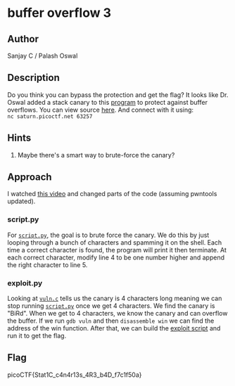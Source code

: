 # buffer overflow 3
## Author
Sanjay C / Palash Oswal
## Description
Do you think you can bypass the protection and get the flag? It looks like Dr. Oswal added a stack canary to this [program](./vuln) to protect against buffer overflows. You can view source [here](./vuln.c). And connect with it using:  
`nc saturn.picoctf.net 63257`
## Hints
1. Maybe there's a smart way to brute-force the canary?
## Approach
I watched [this video](https://youtu.be/4Eir5gsSIM8) and changed parts of the code (assuming pwntools updated).
### script.py
For [`script.py`](./script.py), the goal is to brute force the canary. We do this by just looping through a bunch of characters and spamming it on the shell. Each time a correct character is found, the program will print it then terminate. At each correct character, modify line 4 to be one number higher and append the right character to line 5.
### exploit.py
Looking at [`vuln.c`](./vuln.c) tells us the canary is 4 characters long meaning we can stop running [`script.py`](./script.py) once we get 4 characters. We find the canary is "BiRd". When we get to 4 characters, we know the canary and can overflow the buffer. If we run `gdb vuln` and then `disassemble win` we can find the address of the win function. After that, we can build the [exploit script](./exploit.py) and run it to get the flag.
## Flag
picoCTF{Stat1C_c4n4r13s_4R3_b4D_f7c1f50a}